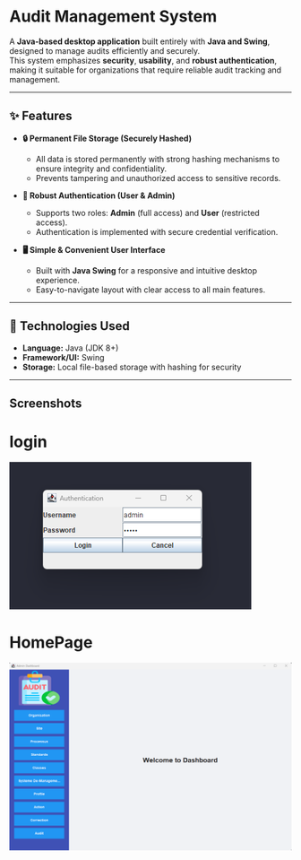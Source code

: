 # Audit Management System  

A **Java-based desktop application** built entirely with **Java and Swing**, designed to manage audits efficiently and securely.  
This system emphasizes **security**, **usability**, and **robust authentication**, making it suitable for organizations that require reliable audit tracking and management.  

---

## ✨ Features  

- **🔒 Permanent File Storage (Securely Hashed)**  
  - All data is stored permanently with strong hashing mechanisms to ensure integrity and confidentiality.  
  - Prevents tampering and unauthorized access to sensitive records.  

- **👥 Robust Authentication (User & Admin)**  
  - Supports two roles: **Admin** (full access) and **User** (restricted access).  
  - Authentication is implemented with secure credential verification.  

- **🖥️ Simple & Convenient User Interface**  
  - Built with **Java Swing** for a responsive and intuitive desktop experience.  
  - Easy-to-navigate layout with clear access to all main features.  

---

## 🚀 Technologies Used  

- **Language:** Java (JDK 8+)  
- **Framework/UI:** Swing  
- **Storage:** Local file-based storage with hashing for security  

---
## Screenshots
# login
![alt text](https://github.com/Yazzine02/Gestion-des-Audits/blob/master/screenshots/login.png "Login")
# HomePage
![alt text](https://github.com/Yazzine02/Gestion-des-Audits/blob/master/screenshots/home.png "HomePage")
